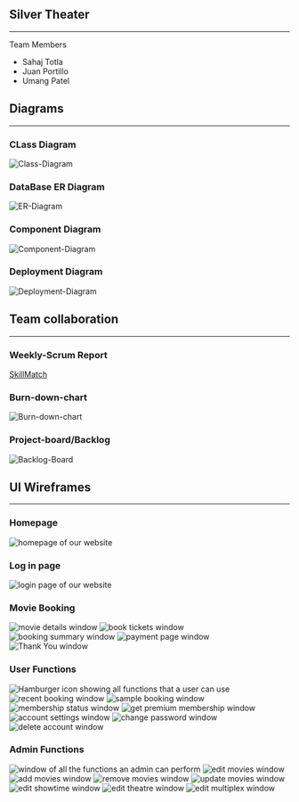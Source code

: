 ## Silver Theater
--- 
Team Members
- Sahaj Totla
- Juan Portillo
- Umang Patel
 

 ## Diagrams
 ---
### CLass Diagram
![Class-Diagram](https://github.com/umangptl/SilverTheater/blob/main/Pictures/Class-Diagram.png)
### DataBase ER Diagram
![ER-Diagram](https://github.com/umangptl/SilverTheater/blob/main/Pictures/ER-diagram.png)
### Component Diagram
![Component-Diagram](https://github.com/umangptl/SilverTheater/blob/main/Pictures/Component-Diagram.png)
### Deployment Diagram
![Deployment-Diagram](https://github.com/umangptl/SilverTheater/blob/main/Pictures/Deployment-Diagram.png)


## Team collaboration
---
### Weekly-Scrum Report
[SkillMatch](https://github.com/umangptl/SilverTheater/blob/main/Weekly-Scrum-Report.md)
### Burn-down-chart
![Burn-down-chart](https://github.com/umangptl/SilverTheater/blob/main/Pictures/Burndown-chart.png)
### Project-board/Backlog
![Backlog-Board](https://github.com/umangptl/SilverTheater/blob/main/Pictures/Project-board.png)


 ## UI Wireframes
 ---
### Homepage
![homepage of our website](https://github.com/umangptl/SilverTheater/blob/main/Wireframes/1.%20homepage.png)
### Log in page
![login page of our website](https://github.com/umangptl/SilverTheater/blob/main/Wireframes/2.%20login_page.png)
### Movie Booking
![movie details window](https://github.com/umangptl/SilverTheater/blob/main/Wireframes/3.%20movie_detail.png) 
![book tickets window](https://github.com/umangptl/SilverTheater/blob/main/Wireframes/4.%20book_tickets.png) 
![booking summary window](https://github.com/umangptl/SilverTheater/blob/main/Wireframes/5.%20booking_summary.png) 
![payment page window](https://github.com/umangptl/SilverTheater/blob/main/Wireframes/6.%20payment_page.png) 
![Thank You window](https://github.com/umangptl/SilverTheater/blob/main/Wireframes/7.%20summary.png)
### User Functions
![Hamburger icon showing all functions that a user can use](https://github.com/umangptl/SilverTheater/blob/main/Wireframes/8.%20user_functions.png)
![recent booking window](https://github.com/umangptl/SilverTheater/blob/main/Wireframes/9.%20recent_bookings.png)
![sample booking window](https://github.com/umangptl/SilverTheater/blob/main/Wireframes/10.%20sample%20booking.png)
![membership status window](https://github.com/umangptl/SilverTheater/blob/main/Wireframes/11.%20membership.png)
![get premium membership window](https://github.com/umangptl/SilverTheater/blob/main/Wireframes/12.%20get_premium.png)
![account settings window](https://github.com/umangptl/SilverTheater/blob/main/Wireframes/13.%20account_settings.png)
![change password window](https://github.com/umangptl/SilverTheater/blob/main/Wireframes/14.%20change_password.png)
![delete account window](https://github.com/umangptl/SilverTheater/blob/main/Wireframes/15.%20delete_account.png)
### Admin Functions
![window of all the functions an admin can perform](https://github.com/umangptl/SilverTheater/blob/main/Wireframes/16.%20admin_settings.png)
![edit movies window](https://github.com/umangptl/SilverTheater/blob/main/Wireframes/17.%20edit_movies.png)
![add movies window](https://github.com/umangptl/SilverTheater/blob/main/Wireframes/18.%20add_movies.png)
![remove movies window](https://github.com/umangptl/SilverTheater/blob/main/Wireframes/19.%20remove_movies.png)
![update movies window](https://github.com/umangptl/SilverTheater/blob/main/Wireframes/20.%20update%20movies.png)
![edit showtime window](https://github.com/umangptl/SilverTheater/blob/main/Wireframes/21.%20edit_showtime.png)
![edit theatre window](https://github.com/umangptl/SilverTheater/blob/main/Wireframes/22.%20edit_theatre.png)
![edit multiplex window](https://github.com/umangptl/SilverTheater/blob/main/Wireframes/23.%20edit_multiplex.png)
